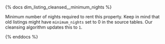 {% docs dim_listing_cleansed__minimum_nights %}

Minimum number of nights required to rent this property.
Keep in mind that old listings might have `minimum_nights` set to 0 in the source tables. Our cleansing algorithm updates this to `1`.

{% enddocs %}